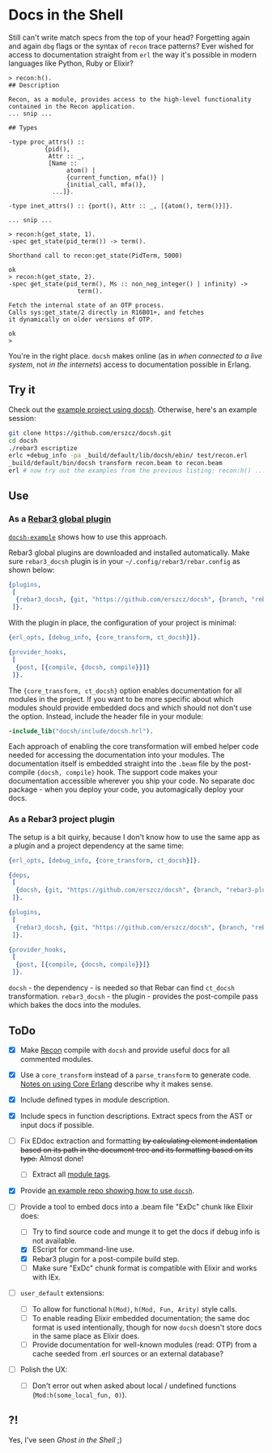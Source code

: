 # Docs in the Shell

Still can't write match specs from the top of your head?
Forgetting again and again `dbg` flags or the syntax of `recon` trace patterns?
Ever wished for access to documentation straight from `erl`
the way it's possible in modern languages like Python, Ruby or Elixir?

```
> recon:h().
## Description

Recon, as a module, provides access to the high-level functionality
contained in the Recon application.
... snip ...

## Types

-type proc_attrs() ::
          {pid(),
           Attr :: _,
           [Name ::
                atom() |
                {current_function, mfa()} |
                {initial_call, mfa()},
            ...]}.

-type inet_attrs() :: {port(), Attr :: _, [{atom(), term()}]}.

... snip ...

> recon:h(get_state, 1).
-spec get_state(pid_term()) -> term().

Shorthand call to recon:get_state(PidTerm, 5000)

ok
> recon:h(get_state, 2).
-spec get_state(pid_term(), Ms :: non_neg_integer() | infinity) ->
                   term().

Fetch the internal state of an OTP process.
Calls sys:get_state/2 directly in R16B01+, and fetches
it dynamically on older versions of OTP.

ok
>
```

You're in the right place.
`docsh` makes online (as in _when connected to a live system_,
not _in the internets_) access to documentation possible in Erlang.


## Try it

Check out the [example project using docsh][docsh-example].
Otherwise, here's an example session:

```sh
git clone https://github.com/erszcz/docsh.git
cd docsh
./rebar3 escriptize
erlc +debug_info -pa _build/default/lib/docsh/ebin/ test/recon.erl
_build/default/bin/docsh transform recon.beam to recon.beam
erl # now try out the examples from the previous listing: recon:h() ...
```


## Use


### As a [Rebar3 global plugin][rebar3:plugins]

[`docsh-example`][docsh-example] shows how to use this approach.

Rebar3 global plugins are downloaded and installed automatically.
Make sure `rebar3_docsh` plugin is in your `~/.config/rebar3/rebar.config`
as shown below:

```erlang
{plugins,
 [
  {rebar3_docsh, {git, "https://github.com/erszcz/docsh", {branch, "rebar3-plugin"}}}
 ]}.
```

With the plugin in place, the configuration of your project is minimal:

```erlang
{erl_opts, [debug_info, {core_transform, ct_docsh}]}.

{provider_hooks,
 [
  {post, [{compile, {docsh, compile}}]}
 ]}.
```

The `{core_transform, ct_docsh}` option enables documentation for all
modules in the project.
If you want to be more specific about which modules should provide
embedded docs and which should not don't use the option.
Instead, include the header file in your module:

```erlang
-include_lib("docsh/include/docsh.hrl").
```

Each approach of enabling the core transformation will embed helper code
needed for accessing the documentation into your modules.
The documentation itself is embedded straight into the `.beam` file by the
post-compile `{docsh, compile}` hook.
The support code makes your documentation accessible wherever you ship your code.
No separate doc package - when you deploy your code,
you automagically deploy your docs.


### As a Rebar3 project plugin

The setup is a bit quirky, because I don't know how to use
the same app as a plugin and a project dependency at the same time:

```erlang
{erl_opts, [debug_info, {core_transform, ct_docsh}]}.

{deps,
 [
  {docsh, {git, "https://github.com/erszcz/docsh", {branch, "rebar3-plugin"}}}
 ]}.

{plugins,
 [
  {rebar3_docsh, {git, "https://github.com/erszcz/docsh", {branch, "rebar3-plugin"}}}
 ]}.

{provider_hooks,
 [
  {post, [{compile, {docsh, compile}}]}
 ]}.
```

`docsh` - the dependency - is needed so that Rebar can find `ct_docsh` transformation.
`rebar3_docsh` - the plugin - provides the post-compile pass which bakes
the docs into the modules.


## ToDo

- [x] Make [Recon](https://github.com/ferd/recon) compile with `docsh`
      and provide useful docs for all commented modules.

- [x] Use a `core_transform` instead of a `parse_transform` to generate code.
      [Notes on using Core Erlang](notes.md#using-core-erlang)
      describe why it makes sense.

- [x] Include defined types in module description.

- [x] Include specs in function descriptions.
      Extract specs from the AST or input docs if possible.

- [ ] Fix EDdoc extraction and formatting ~~by calculating element
      indentation based on its path in the document tree and its formatting
      based on its type.~~ Almost done!

    * [ ] Extract all [module tags][edoc:module-tags].

- [x] Provide [an example repo showing how to use `docsh`][docsh-example].

- [ ] Provide a tool to embed docs into a .beam file "ExDc" chunk like Elixir does:

    * [ ] Try to find source code and munge it to get the docs if debug
          info is not available.
    * [x] EScript for command-line use.
    * [x] Rebar3 plugin for a post-compile build step.
    * [ ] Make sure "ExDc" chunk format is compatible with Elixir and
          works with IEx.

- [ ] `user_default` extensions:

    * [ ] To allow for functional `h(Mod)`, `h(Mod, Fun, Arity)`
          style calls.
    * [ ] To enable reading Elixir embedded documentation;
          the same doc format is used intentionally,
          though for now `docsh` doesn't store docs in the same place as Elixir does.
    * [ ] Provide documentation for well-known modules (read: OTP)
          from a cache seeded from .erl sources or an external database?

- [ ] Polish the UX:

    * [ ] Don't error out when asked about local / undefined functions
          (`Mod:h(some_local_fun, 0)`).


## ?!

Yes, I've seen _Ghost in the Shell_ ;)


[docsh-example]: https://github.com/erszcz/docsh-example
[edoc:module-tags]: http://erlang.org/doc/apps/edoc/chapter.html#Module_tags
[rebar3:plugins]: http://www.rebar3.org/docs/using-available-plugins
